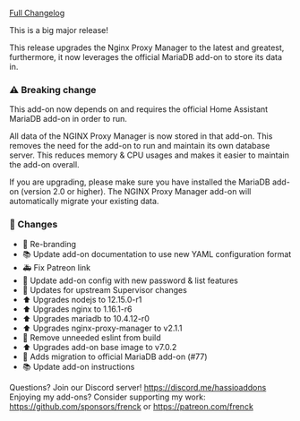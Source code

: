 [Full Changelog][changelog]

This is a big major release!

This release upgrades the Nginx Proxy Manager to the latest and greatest, furthermore, it now leverages the official MariaDB add-on to store its data in.

### ⚠️ Breaking change

This add-on now depends on and requires the official Home Assistant MariaDB add-on in order to run.

All data of the NGINX Proxy Manager is now stored in that add-on. This removes the need for the add-on to run and maintain its own database server. This reduces memory & CPU usages and makes it easier to maintain the add-on overall.

If you are upgrading, please make sure you have installed the MariaDB add-on (version 2.0 or higher). The NGINX Proxy Manager add-on will automatically migrate your existing data.

### 🔨  Changes

- :hammer: Re-branding
- :books: Update add-on documentation to use new YAML configuration format
- :ambulance: Fix Patreon link
- :hammer: Update add-on config with new password & list features
- :hammer: Updates for upstream Supervisor changes
- :arrow_up: Upgrades nodejs to 12.15.0-r1
- :arrow_up: Upgrades nginx to 1.16.1-r6
- :arrow_up: Upgrades mariadb to 10.4.12-r0
- :arrow_up: Upgrades nginx-proxy-manager to v2.1.1
- :rocket: Remove unneeded eslint from build
- :arrow_up: Upgrades add-on base image to v7.0.2
- :hammer: Adds migration to official MariaDB add-on (#77)
- :books: Update add-on instructions

[changelog]: https://github.com/hassio-addons/addon-nginx-proxy-manager/compare/v0.4.0...v0.5.0

Questions? Join our Discord server! https://discord.me/hassioaddons
Enjoying my add-ons? Consider supporting my work:
https://github.com/sponsors/frenck or https://patreon.com/frenck